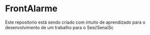 # FrontAlarme
Este repositorio está sendo criado com intuito de aprendizado para o desenvolvimento de um trabalho para o Sesi/SenaiSc
